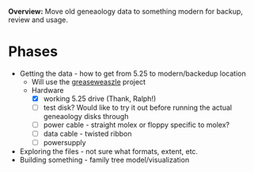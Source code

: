 **Overview:** Move old geneaology data to something modern for backup, review and usage. 

# Phases
- Getting the data - how to get from 5.25 to modern/backedup location
    - Will use the [greaseweaszle](https://github.com/keirf/Greaseweazle) project
    - Hardware
        - [x] working 5.25 drive (Thank, Ralph!)
        - [ ] test disk? Would like to try it out before running the actual geneaology disks through
        - [ ] power cable - straight molex or floppy specific to molex?
        - [ ] data cable - twisted ribbon
        - [ ] powersupply
- Exploring the files - not sure what formats, extent, etc.
- Building something - family tree model/visualization

